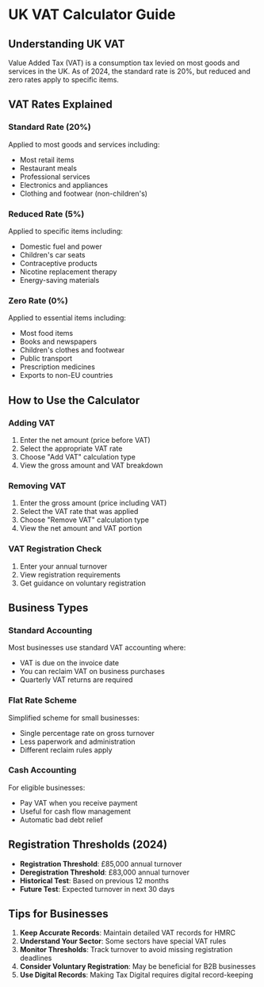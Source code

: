 # UK VAT Calculator Guide

## Understanding UK VAT

Value Added Tax (VAT) is a consumption tax levied on most goods and services in the UK. As of 2024, the standard rate is 20%, but reduced and zero rates apply to specific items.

## VAT Rates Explained

### Standard Rate (20%)
Applied to most goods and services including:
- Most retail items
- Restaurant meals
- Professional services
- Electronics and appliances
- Clothing and footwear (non-children's)

### Reduced Rate (5%)
Applied to specific items including:
- Domestic fuel and power
- Children's car seats
- Contraceptive products
- Nicotine replacement therapy
- Energy-saving materials

### Zero Rate (0%)
Applied to essential items including:
- Most food items
- Books and newspapers
- Children's clothes and footwear
- Public transport
- Prescription medicines
- Exports to non-EU countries

## How to Use the Calculator

### Adding VAT
1. Enter the net amount (price before VAT)
2. Select the appropriate VAT rate
3. Choose "Add VAT" calculation type
4. View the gross amount and VAT breakdown

### Removing VAT
1. Enter the gross amount (price including VAT)
2. Select the VAT rate that was applied
3. Choose "Remove VAT" calculation type
4. View the net amount and VAT portion

### VAT Registration Check
1. Enter your annual turnover
2. View registration requirements
3. Get guidance on voluntary registration

## Business Types

### Standard Accounting
Most businesses use standard VAT accounting where:
- VAT is due on the invoice date
- You can reclaim VAT on business purchases
- Quarterly VAT returns are required

### Flat Rate Scheme
Simplified scheme for small businesses:
- Single percentage rate on gross turnover
- Less paperwork and administration
- Different reclaim rules apply

### Cash Accounting
For eligible businesses:
- Pay VAT when you receive payment
- Useful for cash flow management
- Automatic bad debt relief

## Registration Thresholds (2024)

- **Registration Threshold**: £85,000 annual turnover
- **Deregistration Threshold**: £83,000 annual turnover
- **Historical Test**: Based on previous 12 months
- **Future Test**: Expected turnover in next 30 days

## Tips for Businesses

1. **Keep Accurate Records**: Maintain detailed VAT records for HMRC
2. **Understand Your Sector**: Some sectors have special VAT rules
3. **Monitor Thresholds**: Track turnover to avoid missing registration deadlines
4. **Consider Voluntary Registration**: May be beneficial for B2B businesses
5. **Use Digital Records**: Making Tax Digital requires digital record-keeping